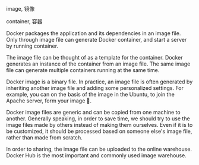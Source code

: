 
image, 镜像

container, 容器

Docker packages the application and its dependencies in an image file. Only through image file can generate Docker container, and start a server by running container.

The image file can be thought of as a template for the container. Docker generates an instance of the container from an image file. The same image file can generate multiple containers running at the same time.

Docker image is a binary file. In practice, an image file is often generated by inheriting another image file and adding some personalized settings. For example, you can on the basis of the image in the Ubuntu, to join the Apache server, form your image 🐂.

Docker image files are generic and can be copied from one machine to another. Generally speaking, in order to save time, we should try to use the image files made by others instead of making them ourselves. Even if it is to be customized, it should be processed based on someone else's image file, rather than made from scratch.

In order to sharing, the image file can be uploaded to the online warehouse. Docker Hub is the most important and commonly used image warehouse.